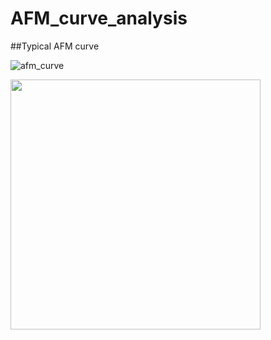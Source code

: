 # AFM_curve_analysis

##Typical AFM curve


![afm_curve]()


<img src="https://user-images.githubusercontent.com/11409748/180231272-2d1de43b-41cb-43cf-9f5c-0af1ed9fe628.png" width="400">